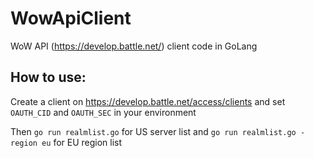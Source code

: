 # WowApiClient
WoW API (https://develop.battle.net/) client code in GoLang

## How to use:
Create a client on https://develop.battle.net/access/clients
and set `OAUTH_CID` and `OAUTH_SEC` in your environment

Then `go run realmlist.go` for US server list and `go run realmlist.go -region eu` for EU region list
